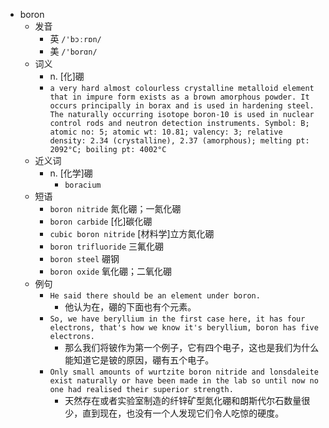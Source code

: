 - boron
  - 发音
    - 英 `/'bɔːrɒn/`
    - 美 `/'borɑn/`
  - 词义
    - n. [化]硼
    - `a very hard almost colourless crystalline metalloid element that in impure form exists as a brown amorphous powder. It occurs principally in borax and is used in hardening steel. The naturally occurring isotope boron-10 is used in nuclear control rods and neutron detection instruments. Symbol: B; atomic no: 5; atomic wt: 10.81; valency: 3; relative density: 2.34 (crystalline), 2.37 (amorphous); melting pt: 2092°C; boiling pt: 4002°C `
  - 近义词
    - n. [化学]硼
      - `boracium`
  - 短语
    - `boron nitride` 氮化硼；一氮化硼 
    - `boron carbide` [化]碳化硼 
    - `cubic boron nitride` [材料学]立方氮化硼 
    - `boron trifluoride` 三氟化硼 
    - `boron steel` 硼钢 
    - `boron oxide` 氧化硼；二氧化硼 
  - 例句
    - `He said there should be an element under boron.`
      - 他认为在，硼的下面也有个元素。
    - `So, we have beryllium in the first case here, it has four electrons, that's how we know it's beryllium, boron has five electrons.`
      - 那么我们将铍作为第一个例子，它有四个电子，这也是我们为什么能知道它是铍的原因，硼有五个电子。
    - `Only small amounts of wurtzite boron nitride and lonsdaleite exist naturally or have been made in the lab so until now no one had realised their superior strength.`
      - 天然存在或者实验室制造的纤锌矿型氮化硼和朗斯代尔石数量很少，直到现在，也没有一个人发现它们令人吃惊的硬度。

